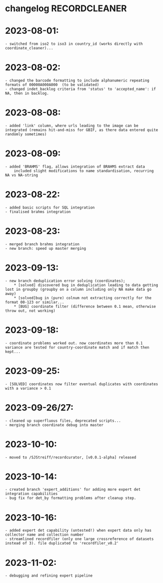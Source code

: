 # changelog RECORDCLEANER


# 2023-08-01:
    - switched from iso2 to iso3 in country_id (works directly with coordinate_cleaner)...

# 2023-08-02:
    - changed the barcode formatting to include alphanumeric repeating formats of 00000A000A000  (to be validated)
    - changed indet_backlog criteria from 'status' to 'accepted_name': if NA, then in backlog.

# 2023-08-08:
    - added 'link' column, where urls leading to the image can be integrated (remains hit-and-miss for GBIF, as there data entered quite randomly sometimes)
    
# 2023-08-09:
    - added 'BRAHMS' flag, allows integration of BRAHMS extract data
        included slight modifications to name standardisation, recurring NA vs NA-string 

# 2023-08-22:
    - added basic scripts for SQL integration
    - finalised brahms integration

# 2023-08-23:
    - merged branch brahms integration
    - new branch: speed up master merging

# 2023-09-13:
    - new branch deduplication error solving (coordinates);
        * [solved] discovered bug in deduplication leading to data getting lost in groupby (groupby on a column including only NA make data go away)
        * [solved]bug in (pure) colnum not extracting correctly for the format 00-123 or similar...
        * [BUG] coordinate filter (difference between 0.1 mean, otherwise throw out, not working)

# 2023-09-18:
    - coordinate problems worked out. now coordinates more than 0.1 variance are tested for country-coordinate match and if match then kept...

# 2023-09-25:
    - [SOLVED] coordinates now filter eventual duplicates with coordinates with a variance > 0.1

# 2023-09-26/27:
    - cleaned up superfluous files, deprecated scripts...
    - merging branch coordinate debug into master

# 2023-10-10:
    - moved to /SJStreiff/recordcurator, [v0.0.1-alpha] released

# 2023-10-14:
    - created branch 'expert_additions' for adding more expert det integration capabilities
    - bug fix for det_by formatting problems after cleanup step.

# 2023-10-16:
    - added expert det capability (untested!) when expert data only has collector name and collection number
    - streamlined recordfiler (only one large crossreference of datasets instead of 3). file duplicated to 'recordfiler_v0.2'
    
# 2023-11-02:
    - debugging and refining expert pipeline